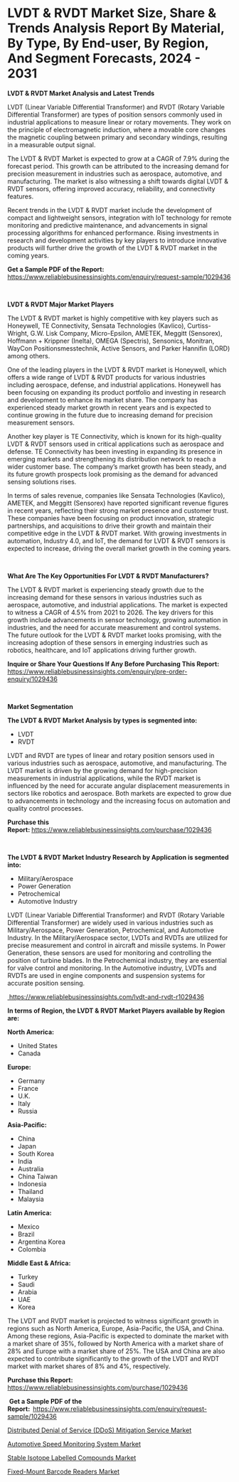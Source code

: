 <p><h1>LVDT & RVDT Market Size, Share & Trends Analysis Report By Material, By Type, By End-user, By Region, And Segment Forecasts, 2024 - 2031</h1></p><p><strong>LVDT & RVDT Market Analysis and Latest Trends</strong></p>
<p><p>LVDT (Linear Variable Differential Transformer) and RVDT (Rotary Variable Differential Transformer) are types of position sensors commonly used in industrial applications to measure linear or rotary movements. They work on the principle of electromagnetic induction, where a movable core changes the magnetic coupling between primary and secondary windings, resulting in a measurable output signal.</p><p>The LVDT & RVDT Market is expected to grow at a CAGR of 7.9% during the forecast period. This growth can be attributed to the increasing demand for precision measurement in industries such as aerospace, automotive, and manufacturing. The market is also witnessing a shift towards digital LVDT & RVDT sensors, offering improved accuracy, reliability, and connectivity features.</p><p>Recent trends in the LVDT & RVDT market include the development of compact and lightweight sensors, integration with IoT technology for remote monitoring and predictive maintenance, and advancements in signal processing algorithms for enhanced performance. Rising investments in research and development activities by key players to introduce innovative products will further drive the growth of the LVDT & RVDT market in the coming years.</p></p>
<p><strong>Get a Sample PDF of the Report:&nbsp;</strong> <a href="https://www.reliablebusinessinsights.com/enquiry/request-sample/1029436">https://www.reliablebusinessinsights.com/enquiry/request-sample/1029436</a></p>
<p>&nbsp;</p>
<p><strong>LVDT & RVDT Major Market Players</strong></p>
<p><p>The LVDT & RVDT market is highly competitive with key players such as Honeywell, TE Connectivity, Sensata Technologies (Kavlico), Curtiss-Wright, G.W. Lisk Company, Micro-Epsilon, AMETEK, Meggitt (Sensorex), Hoffmann + Krippner (Inelta), OMEGA (Spectris), Sensonics, Monitran, WayCon Positionsmesstechnik, Active Sensors, and Parker Hannifin (LORD) among others.</p><p>One of the leading players in the LVDT & RVDT market is Honeywell, which offers a wide range of LVDT & RVDT products for various industries including aerospace, defense, and industrial applications. Honeywell has been focusing on expanding its product portfolio and investing in research and development to enhance its market share. The company has experienced steady market growth in recent years and is expected to continue growing in the future due to increasing demand for precision measurement sensors.</p><p>Another key player is TE Connectivity, which is known for its high-quality LVDT & RVDT sensors used in critical applications such as aerospace and defense. TE Connectivity has been investing in expanding its presence in emerging markets and strengthening its distribution network to reach a wider customer base. The company’s market growth has been steady, and its future growth prospects look promising as the demand for advanced sensing solutions rises.</p><p>In terms of sales revenue, companies like Sensata Technologies (Kavlico), AMETEK, and Meggitt (Sensorex) have reported significant revenue figures in recent years, reflecting their strong market presence and customer trust. These companies have been focusing on product innovation, strategic partnerships, and acquisitions to drive their growth and maintain their competitive edge in the LVDT & RVDT market. With growing investments in automation, Industry 4.0, and IoT, the demand for LVDT & RVDT sensors is expected to increase, driving the overall market growth in the coming years.</p></p>
<p>&nbsp;</p>
<p><strong>What Are The Key Opportunities For LVDT & RVDT Manufacturers?</strong></p>
<p><p>The LVDT & RVDT market is experiencing steady growth due to the increasing demand for these sensors in various industries such as aerospace, automotive, and industrial applications. The market is expected to witness a CAGR of 4.5% from 2021 to 2026. The key drivers for this growth include advancements in sensor technology, growing automation in industries, and the need for accurate measurement and control systems. The future outlook for the LVDT & RVDT market looks promising, with the increasing adoption of these sensors in emerging industries such as robotics, healthcare, and IoT applications driving further growth.</p></p>
<p><strong>Inquire or Share Your Questions If Any Before Purchasing This Report:</strong> <a href="https://www.reliablebusinessinsights.com/enquiry/pre-order-enquiry/1029436">https://www.reliablebusinessinsights.com/enquiry/pre-order-enquiry/1029436</a></p>
<p>&nbsp;</p>
<p><strong>Market Segmentation</strong></p>
<p><strong>The LVDT & RVDT Market Analysis by types is segmented into:</strong></p>
<p><ul><li>LVDT</li><li>RVDT</li></ul></p>
<p><p>LVDT and RVDT are types of linear and rotary position sensors used in various industries such as aerospace, automotive, and manufacturing. The LVDT market is driven by the growing demand for high-precision measurements in industrial applications, while the RVDT market is influenced by the need for accurate angular displacement measurements in sectors like robotics and aerospace. Both markets are expected to grow due to advancements in technology and the increasing focus on automation and quality control processes.</p></p>
<p><strong>Purchase this Report:&nbsp;</strong><a href="https://www.reliablebusinessinsights.com/purchase/1029436">https://www.reliablebusinessinsights.com/purchase/1029436</a></p>
<p>&nbsp;</p>
<p><strong>The LVDT & RVDT Market Industry Research by Application is segmented into:</strong></p>
<p><ul><li>Military/Aerospace</li><li>Power Generation</li><li>Petrochemical</li><li>Automotive Industry</li></ul></p>
<p><p>LVDT (Linear Variable Differential Transformer) and RVDT (Rotary Variable Differential Transformer) are widely used in various industries such as Military/Aerospace, Power Generation, Petrochemical, and Automotive Industry. In the Military/Aerospace sector, LVDTs and RVDTs are utilized for precise measurement and control in aircraft and missile systems. In Power Generation, these sensors are used for monitoring and controlling the position of turbine blades. In the Petrochemical industry, they are essential for valve control and monitoring. In the Automotive industry, LVDTs and RVDTs are used in engine components and suspension systems for accurate position sensing.</p></p>
<p><a href="https://www.reliablebusinessinsights.com/lvdt-and-rvdt-r1029436">&nbsp;https://www.reliablebusinessinsights.com/lvdt-and-rvdt-r1029436</a></p>
<p><strong>In terms of Region, the LVDT & RVDT Market Players available by Region are:</strong></p>
<p>
    <p> <strong> North America: </strong>
        <ul>
            <li>United States</li>
            <li>Canada</li>
        </ul>
        </p> 
    <p> <strong> Europe: </strong>
        <ul>
            <li>Germany</li>
            <li>France</li>
            <li>U.K.</li>
            <li>Italy</li>
            <li>Russia</li>
        </ul>
        </p> 
    <p> <strong> Asia-Pacific: </strong>
        <ul>
            <li>China</li>
            <li>Japan</li>
            <li>South Korea</li>
            <li>India</li>
            <li>Australia</li>
            <li>China Taiwan</li>
            <li>Indonesia</li>
            <li>Thailand</li>
            <li>Malaysia</li>
        </ul>
        </p> 
    <p> <strong> Latin America: </strong>
        <ul>
            <li>Mexico</li>
            <li>Brazil</li>
            <li>Argentina Korea</li>
            <li>Colombia</li>
        </ul>
        </p> 
    <p> <strong> Middle East & Africa: </strong>
        <ul>
            <li>Turkey</li>
            <li>Saudi</li>
            <li>Arabia</li>
            <li>UAE</li>
            <li>Korea</li>
        </ul>
    </p>
    </p>
<p><p>The LVDT and RVDT market is projected to witness significant growth in regions such as North America, Europe, Asia-Pacific, the USA, and China. Among these regions, Asia-Pacific is expected to dominate the market with a market share of 35%, followed by North America with a market share of 28% and Europe with a market share of 25%. The USA and China are also expected to contribute significantly to the growth of the LVDT and RVDT market with market shares of 8% and 4%, respectively.</p></p>
<p><strong>Purchase this Report: </strong><a href="https://www.reliablebusinessinsights.com/purchase/1029436">https://www.reliablebusinessinsights.com/purchase/1029436</a></p>
<p>&nbsp;<strong>Get a Sample PDF of the Report:&nbsp;&nbsp;</strong><a href="https://www.reliablebusinessinsights.com/enquiry/request-sample/1029436">https://www.reliablebusinessinsights.com/enquiry/request-sample/1029436</a></p>
<p><strong></strong></p>
<p><p><a href="https://medium.com/@millerjimk/distributed-denial-of-service-ddos-mitigation-service-market-size-growth-trends-statistics-fe2ca07b5b66">Distributed Denial of Service (DDoS) Mitigation Service Market</a></p><p><a href="https://github.com/HettieStehr/Market-Research-Report-List-1/blob/main/automotive-speed-monitoring-system-market.md">Automotive Speed Monitoring System Market</a></p><p><a href="https://github.com/alanPerkins1921/Market-Research-Report-List-1/blob/main/stable-isotope-labelled-compounds-market.md">Stable Isotope Labelled Compounds Market</a></p><p><a href="https://medium.com/@marthawweekley82024/fixed-mount-barcode-readers-market-size-share-trends-analysis-report-by-end-use-warehouse-6d77fd4b2da6">Fixed-Mount Barcode Readers Market</a></p></p>